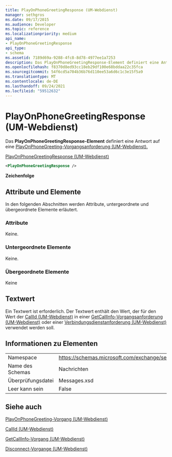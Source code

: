 ```yaml
---
title: PlayOnPhoneGreetingResponse (UM-Webdienst)
manager: sethgros
ms.date: 09/17/2015
ms.audience: Developer
ms.topic: reference
ms.localizationpriority: medium
api_name:
- PlayOnPhoneGreetingResponse
api_type:
- schema
ms.assetid: 7189d69a-9288-4fc8-8d78-4977ee1a7253
description: Das PlayOnPhoneGreetingResponse-Element definiert eine Antwort auf eine PlayOnPhoneGreeting-Vorgangsanforderung (UM-Webdienst).
ms.openlocfilehash: f8370d8ed93cc18eb29df100e68bddaa22c35fca
ms.sourcegitcommit: 54f6cd5a704b36b76d110ee53a6d6c1c3e15f5a9
ms.translationtype: MT
ms.contentlocale: de-DE
ms.lasthandoff: 09/24/2021
ms.locfileid: "59512632"
---
```

# <a name="playonphonegreetingresponse-um-web-service"></a>PlayOnPhoneGreetingResponse (UM-Webdienst)

Das **PlayOnPhoneGreetingResponse-Element** definiert eine Antwort auf eine [PlayOnPhoneGreeting-Vorgangsanforderung (UM-Webdienst).](playonphonegreeting-operation-um-web-service.md) 
  
[PlayOnPhoneGreetingResponse (UM-Webdienst)](playonphonegreetingresponse-um-web-service.md)
  
```xml
<PlayOnPhoneGreetingResponse />
```

 **Zeichenfolge**
## <a name="attributes-and-elements"></a>Attribute und Elemente

In den folgenden Abschnitten werden Attribute, untergeordnete und übergeordnete Elemente erläutert.
  
### <a name="attributes"></a>Attribute

Keine.
  
### <a name="child-elements"></a>Untergeordnete Elemente

Keine.
  
### <a name="parent-elements"></a>Übergeordnete Elemente

Keine
  
## <a name="text-value"></a>Textwert

Ein Textwert ist erforderlich. Der Textwert enthält den Wert, der für den Wert der [CallId (UM-Webdienst)](callid-um-web-service.md) in einer [GetCallInfo-Vorgangsanforderung (UM-Webdienst)](getcallinfo-operation-um-web-service.md) oder einer [Verbindungsdienstanforderung (UM-Webdienst)](disconnect-operation-um-web-service.md) verwendet werden soll. 
  
## <a name="element-information"></a>Informationen zu Elementen

|||
|:-----|:-----|
|Namespace  <br/> |https://schemas.microsoft.com/exchange/services/2006/messages  <br/> |
|Name des Schemas  <br/> |Nachrichten  <br/> |
|Überprüfungsdatei  <br/> |Messages.xsd  <br/> |
|Leer kann sein  <br/> |False  <br/> |
   
## <a name="see-also"></a>Siehe auch



[PlayOnPhoneGreeting-Vorgang (UM-Webdienst)](playonphonegreeting-operation-um-web-service.md)
  
[CallId (UM-Webdienst)](callid-um-web-service.md)
  
[GetCallInfo-Vorgang (UM-Webdienst)](getcallinfo-operation-um-web-service.md)
  
[Disconnect-Vorgange (UM-Webdienst)](disconnect-operation-um-web-service.md)

